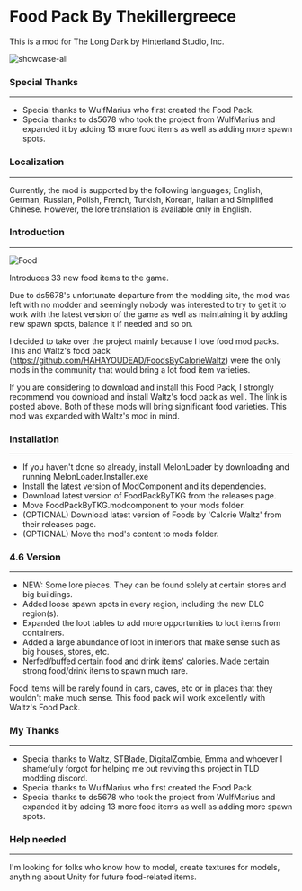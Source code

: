 # Food Pack By Thekillergreece

This is a mod for The Long Dark by Hinterland Studio, Inc.

![showcase-all](https://user-images.githubusercontent.com/95387832/230734658-9b9b34c6-03fe-4ce3-9d4d-9a30937db818.png)

### Special Thanks
---
- Special thanks to WulfMarius who first created the Food Pack.
- Special thanks to ds5678 who took the project from WulfMarius and expanded it by adding 13 more food items as well as adding more spawn spots.

### Localization
---
Currently, the mod is supported by the following languages; English, German, Russian, Polish, French, Turkish, Korean, Italian and Simplified Chinese.
However, the lore translation is available only in English.

### Introduction
---
![Food](https://user-images.githubusercontent.com/95387832/231141581-8d691398-e0a6-48f8-a7a5-365048ca2d68.jpg)

Introduces 33 new food items to the game.

Due to ds5678's unfortunate departure from the modding site, the mod was left with no modder and seemingly nobody was interested to try to get it to work with the latest version of the game as well as maintaining it by adding new spawn spots, balance it if needed and so on.

I decided to take over the project mainly because I love food mod packs. This and Waltz's food pack (https://github.com/HAHAYOUDEAD/FoodsByCalorieWaltz) were the only mods in the community that would bring a lot food item varieties. 

If you are considering to download and install this Food Pack, I strongly recommend you download and install Waltz's food pack as well. The link is posted above. Both of these mods will bring significant food varieties. This mod was expanded with Waltz's mod in mind.

### Installation
---
- If you haven't done so already, install MelonLoader by downloading and running MelonLoader.Installer.exe
- Install the latest version of ModComponent and its dependencies.
- Download latest version of FoodPackByTKG from the releases page.
- Move FoodPackByTKG.modcomponent to your mods folder.
- (OPTIONAL) Download latest version of Foods by 'Calorie Waltz' from their releases page.
- (OPTIONAL) Move the mod's content to mods folder.

### 4.6 Version
---
- NEW: Some lore pieces. They can be found solely at certain stores and big buildings.
- Added loose spawn spots in every region, including the new DLC region(s).
- Expanded the loot tables to add more opportunities to loot items from containers.
- Added a large abundance of loot in interiors that make sense such as big houses, stores, etc.
- Nerfed/buffed certain food and drink items' calories. Made certain strong food/drink items to spawn much rare.

Food items will be rarely found in cars, caves, etc or in places that they wouldn't make much sense. This food pack will work excellently with Waltz's Food Pack.

### My Thanks
---
- Special thanks to Waltz, STBlade, DigitalZombie, Emma and whoever I shamefully forgot for helping me out reviving this project in TLD modding discord.
- Special thanks to WulfMarius who first created the Food Pack.
- Special thanks to ds5678 who took the project from WulfMarius and expanded it by adding 13 more food items as well as adding more spawn spots.

### Help needed
---
I'm looking for folks who know how to model, create textures for models, anything about Unity for future food-related items. 
